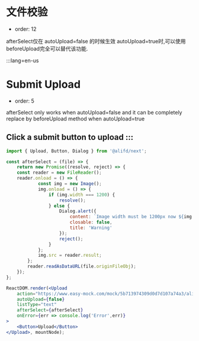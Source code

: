 # 文件校验

- order: 12


afterSelect仅在 autoUpload=false 的时候生效
autoUpload=true时,可以使用beforeUpload完全可以替代该功能.

:::lang=en-us
# Submit Upload

- order: 5

afterSelect only works when autoUpload=false and it can be completely replace by beforeUpload method when autoUpload=true

Click a submit button to upload
:::
---

````jsx
import { Upload, Button, Dialog } from '@alifd/next';

const afterSelect = (file) => {
    return new Promise((resolve, reject) => {
    const reader = new FileReader();
    reader.onload = () => {
            const img = new Image();
            img.onload = () => {
                if (img.width === 1200) {
                    resolve();
                } else {
                    Dialog.alert({
                        content: `Image width must be 1200px now ${img.width}px！`,
                        closable: false,
                        title: 'Warning'
                    });
                    reject();
                }
            };
            img.src = reader.result;
        };
        reader.readAsDataURL(file.originFileObj);
    });
};

ReactDOM.render(<Upload
    action="https://www.easy-mock.com/mock/5b713974309d0d7d107a74a3/alifd/upload"
    autoUpload={false}
    listType="text"
    afterSelect={afterSelect}
    onError={err => console.log('Error',err)}
>
    <Button>Upload</Button>
</Upload>, mountNode);
````

